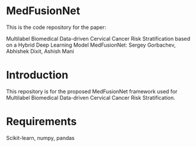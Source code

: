 # MedFusionNet

This is the code repository for the paper:

Multilabel Biomedical Data-driven Cervical Cancer Risk Stratification based on a Hybrid Deep Learning Model MedFusionNet: Sergey Gorbachev, Abhishek Dixit, Ashish Mani

# Introduction
This repository is for the proposed MedFusionNet framework used for Multilabel Biomedical Data-driven Cervical Cancer Risk Stratification.

# Requirements
Scikit-learn, numpy, pandas